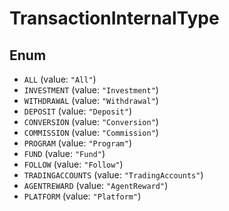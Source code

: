 # TransactionInternalType

## Enum

* `ALL` (value: `"All"`)
* `INVESTMENT` (value: `"Investment"`)
* `WITHDRAWAL` (value: `"Withdrawal"`)
* `DEPOSIT` (value: `"Deposit"`)
* `CONVERSION` (value: `"Conversion"`)
* `COMMISSION` (value: `"Commission"`)
* `PROGRAM` (value: `"Program"`)
* `FUND` (value: `"Fund"`)
* `FOLLOW` (value: `"Follow"`)
* `TRADINGACCOUNTS` (value: `"TradingAccounts"`)
* `AGENTREWARD` (value: `"AgentReward"`)
* `PLATFORM` (value: `"Platform"`)
